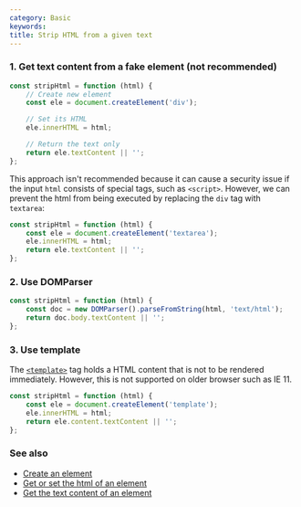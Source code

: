 ```yaml
---
category: Basic
keywords:
title: Strip HTML from a given text
---
```


### 1. Get text content from a fake element (not recommended)

```js
const stripHtml = function (html) {
    // Create new element
    const ele = document.createElement('div');

    // Set its HTML
    ele.innerHTML = html;

    // Return the text only
    return ele.textContent || '';
};
```

This approach isn't recommended because it can cause a security issue if the input `html` consists of special tags, such as
`<script>`. However, we can prevent the html from being executed by replacing the `div` tag with `textarea`:

```js
const stripHtml = function (html) {
    const ele = document.createElement('textarea');
    ele.innerHTML = html;
    return ele.textContent || '';
};
```

### 2. Use DOMParser

```js
const stripHtml = function (html) {
    const doc = new DOMParser().parseFromString(html, 'text/html');
    return doc.body.textContent || '';
};
```

### 3. Use template

The [`<template>`](https://developer.mozilla.org/en-US/docs/Web/HTML/Element/template) tag holds a HTML content that is not to be rendered immediately. However, this is not supported on older browser such as IE 11.

```js
const stripHtml = function (html) {
    const ele = document.createElement('template');
    ele.innerHTML = html;
    return ele.content.textContent || '';
};
```

### See also

-   [Create an element](/create-an-element)
-   [Get or set the html of an element](/get-or-set-the-html-of-an-element)
-   [Get the text content of an element](/get-the-text-content-of-an-element)
